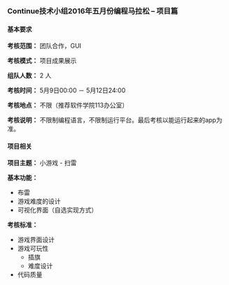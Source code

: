 ### Continue技术小组2016年五月份编程马拉松 – 项目篇

#### 基本要求

**考核范围：** 团队合作，GUI

**考核模式：** 项目成果展示

**组队人数：** 2 人

**考核时间：** 5月9日00:00 － 5月12日24:00

**考核地点：** 不限（推荐软件学院113办公室）

**考核说明：** 不限制编程语言，不限制运行平台。最后考核以能运行起来的app为准。


#### 项目相关

**项目主题：** 小游戏 - 扫雷

**基本功能：**
+ 布雷
+ 游戏难度的设计
+ 可视化界面（自选实现方式）

**考核标准：**
+ 游戏界面设计
+ 游戏可玩性
  - 插旗
  - 难度设计
+ 代码质量
